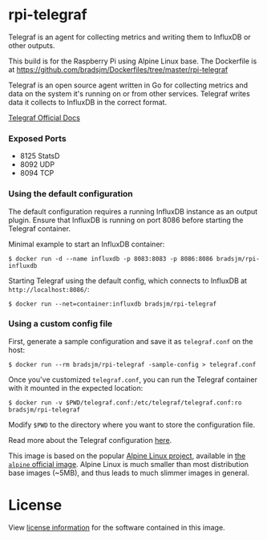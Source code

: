 # rpi-telegraf
Telegraf is an agent for collecting metrics and writing them to InfluxDB or other outputs.

This build is for the Raspberry Pi using Alpine Linux base. The Dockerfile is at https://github.com/bradsjm/Dockerfiles/tree/master/rpi-telegraf

Telegraf is an open source agent written in Go for collecting metrics and data on the system it's running on or from other services. Telegraf writes data it collects to InfluxDB in the correct format.

[Telegraf Official Docs](https://docs.influxdata.com/telegraf/latest/introduction/getting-started-telegraf/)

### Exposed Ports

-	8125 StatsD
-	8092 UDP
-	8094 TCP

### Using the default configuration

The default configuration requires a running InfluxDB instance as an output plugin. Ensure that InfluxDB is running on port 8086 before starting the Telegraf container.

Minimal example to start an InfluxDB container:

```console
$ docker run -d --name influxdb -p 8083:8083 -p 8086:8086 bradsjm/rpi-influxdb
```

Starting Telegraf using the default config, which connects to InfluxDB at `http://localhost:8086/`:

```console
$ docker run --net=container:influxdb bradsjm/rpi-telegraf
```

### Using a custom config file

First, generate a sample configuration and save it as `telegraf.conf` on the host:

```console
$ docker run --rm bradsjm/rpi-telegraf -sample-config > telegraf.conf
```

Once you've customized `telegraf.conf`, you can run the Telegraf container with it mounted in the expected location:

```console
$ docker run -v $PWD/telegraf.conf:/etc/telegraf/telegraf.conf:ro bradsjm/rpi-telegraf
```

Modify `$PWD` to the directory where you want to store the configuration file.

Read more about the Telegraf configuration [here](https://docs.influxdata.com/telegraf/latest/introduction/configuration/).

This image is based on the popular [Alpine Linux project](http://alpinelinux.org), available in [the `alpine` official image](https://hub.docker.com/_/alpine). Alpine Linux is much smaller than most distribution base images (~5MB), and thus leads to much slimmer images in general.

# License

View [license information](https://github.com/influxdata/telegraf/blob/master/LICENSE) for the software contained in this image.